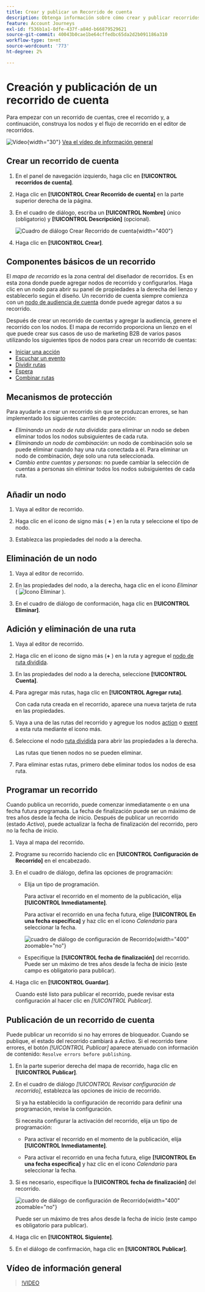 ```yaml
---
title: Crear y publicar un Recorrido de cuenta
description: Obtenga información sobre cómo crear y publicar recorridos de cuenta.
feature: Account Journeys
exl-id: f536b1a1-8dfe-437f-a84d-b66879529621
source-git-commit: 40043b0cae1be64cffedbc65da2d2b091186a310
workflow-type: tm+mt
source-wordcount: '773'
ht-degree: 2%

---
```


# Creación y publicación de un recorrido de cuenta

Para empezar con un recorrido de cuentas, cree el recorrido y, a continuación, construya los nodos y el flujo de recorrido en el editor de recorridos.

![Vídeo](../../assets/do-not-localize/icon-video.svg){width="30"} [Vea el vídeo de información general](#overview-video)

## Crear un recorrido de cuenta

1. En el panel de navegación izquierdo, haga clic en **[!UICONTROL recorridos de cuenta]**.

1. Haga clic en **[!UICONTROL Crear Recorrido de cuenta]** en la parte superior derecha de la página.

1. En el cuadro de diálogo, escriba un **[!UICONTROL Nombre]** único (obligatorio) y **[!UICONTROL Descripción]** (opcional).

   ![Cuadro de diálogo Crear Recorrido de cuenta](./assets/account-journey-create-dialog.png){width="400"}

1. Haga clic en **[!UICONTROL Crear]**.

## Componentes básicos de un recorrido

El _mapa de recorrido_ es la zona central del diseñador de recorridos. Es en esta zona donde puede agregar nodos de recorrido y configurarlos. Haga clic en un nodo para abrir su panel de propiedades a la derecha del lienzo y establecerlo según el diseño. Un recorrido de cuenta siempre comienza con un [nodo de audiencia de cuenta](./account-audience-nodes.md) donde puede agregar datos a su recorrido.

Después de crear un recorrido de cuentas y agregar la audiencia, genere el recorrido con los nodos. El mapa de recorrido proporciona un lienzo en el que puede crear sus casos de uso de marketing B2B de varios pasos utilizando los siguientes tipos de nodos para crear un recorrido de cuentas:

* [Iniciar una acción](./action-nodes.md)
* [Escuchar un evento](./listen-for-event-nodes.md)
* [Dividir rutas](./split-merge-paths-nodes.md)
* [Espera](./wait-nodes.md)
* [Combinar rutas](./split-merge-paths-nodes.md)

## Mecanismos de protección

Para ayudarle a crear un recorrido sin que se produzcan errores, se han implementado los siguientes carriles de protección:

* _Eliminando un nodo de ruta dividida_: para eliminar un nodo se deben eliminar todos los nodos subsiguientes de cada ruta.
* _Eliminando un nodo de combinación_: un nodo de combinación solo se puede eliminar cuando hay una ruta conectada a él. Para eliminar un nodo de combinación, deje solo una ruta seleccionada.
* _Cambio entre cuentas y personas_: no puede cambiar la selección de cuentas a personas sin eliminar todos los nodos subsiguientes de cada ruta.

## Añadir un nodo

1. Vaya al editor de recorrido.

1. Haga clic en el icono de signo más ( **+** ) en la ruta y seleccione el tipo de nodo.

1. Establezca las propiedades del nodo a la derecha.

## Eliminación de un nodo

1. Vaya al editor de recorrido.

1. En las propiedades del nodo, a la derecha, haga clic en el icono _Eliminar_ ( ![Icono Eliminar](../assets/do-not-localize/icon-delete.svg) ).

1. En el cuadro de diálogo de conformación, haga clic en **[!UICONTROL Eliminar]**.

## Adición y eliminación de una ruta

1. Vaya al editor de recorrido.

1. Haga clic en el icono de signo más (**+** ) en la ruta y agregue el [nodo de ruta dividida](./split-merge-paths-nodes.md#split-paths).

1. En las propiedades del nodo a la derecha, seleccione **[!UICONTROL Cuenta]**.

1. Para agregar más rutas, haga clic en **[!UICONTROL Agregar ruta]**.

   Con cada ruta creada en el recorrido, aparece una nueva tarjeta de ruta en las propiedades.

1. Vaya a una de las rutas del recorrido y agregue los nodos [action](./action-nodes.md) o [event](./listen-for-event-nodes.md) a esta ruta mediante el icono más.

1. Seleccione el nodo [ruta dividida](./split-merge-paths-nodes.md) para abrir las propiedades a la derecha.

   Las rutas que tienen nodos no se pueden eliminar.

1. Para eliminar estas rutas, primero debe eliminar todos los nodos de esa ruta.

## Programar un recorrido

Cuando publica un recorrido, puede comenzar inmediatamente o en una fecha futura programada. La fecha de finalización puede ser un máximo de tres años desde la fecha de inicio. Después de publicar un recorrido (estado _Activo_), puede actualizar la fecha de finalización del recorrido, pero no la fecha de inicio.

1. Vaya al mapa del recorrido.

1. Programe su recorrido haciendo clic en **[!UICONTROL Configuración de Recorrido]** en el encabezado.

1. En el cuadro de diálogo, defina las opciones de programación:

   * Elija un tipo de programación.

     Para activar el recorrido en el momento de la publicación, elija **[!UICONTROL Inmediatamente]**.

     Para activar el recorrido en una fecha futura, elige **[!UICONTROL En una fecha específica]** y haz clic en el icono _Calendario_ para seleccionar la fecha.

     ![cuadro de diálogo de configuración de Recorrido](./assets/account-journey-settings-dialog.png){width="400" zoomable="no"}

   * Especifique la **[!UICONTROL fecha de finalización]** del recorrido. Puede ser un máximo de tres años desde la fecha de inicio (este campo es obligatorio para publicar).

1. Haga clic en **[!UICONTROL Guardar]**.

   Cuando esté listo para publicar el recorrido, puede revisar esta configuración al hacer clic en _[!UICONTROL Publicar]_.

## Publicación de un recorrido de cuenta

Puede publicar un recorrido si no hay errores de bloqueador. Cuando se publique, el estado del recorrido cambiará a _Activo_. Si el recorrido tiene errores, el botón _[!UICONTROL Publicar]_ aparece atenuado con información de contenido: `Resolve errors before publishing`.

1. En la parte superior derecha del mapa de recorrido, haga clic en **[!UICONTROL Publicar]**.

1. En el cuadro de diálogo _[!UICONTROL Revisar configuración de recorrido]_, establezca las opciones de inicio de recorrido.

   Si ya ha establecido la configuración de recorrido para definir una programación, revise la configuración.

   Si necesita configurar la activación del recorrido, elija un tipo de programación:

   * Para activar el recorrido en el momento de la publicación, elija **[!UICONTROL Inmediatamente]**.

   * Para activar el recorrido en una fecha futura, elige **[!UICONTROL En una fecha específica]** y haz clic en el icono _Calendario_ para seleccionar la fecha.

1. Si es necesario, especifique la **[!UICONTROL fecha de finalización]** del recorrido.

   ![cuadro de diálogo de configuración de Recorrido](./assets/journey-publish-dialog.png){width="400" zoomable="no"}

   Puede ser un máximo de tres años desde la fecha de inicio (este campo es obligatorio para publicar).

1. Haga clic en **[!UICONTROL Siguiente]**.

1. En el diálogo de confirmación, haga clic en **[!UICONTROL Publicar]**.

## Vídeo de información general

>[!VIDEO](https://video.tv.adobe.com/v/3443204/?learn=on)
